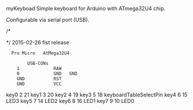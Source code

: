myKeyboad
Simple keyboard for Arduino with ATmega32U4 chip. 

Configurable via serial port (USB). 

/*

*/
2015-02-26  fist release


      Pro Micro   AtMega32U4

            USB-CONs
        1             RAW
        0             GND   GND
        GND           RST
        GND           VCC
key0    2             21
key1    3             20
key2    4             19
key3    5             18    keyboardTableSelectPin
key4    6             15    LED3
key5    7             14    LED2
key6    8             16    LED1
key7    9             10    LED0
